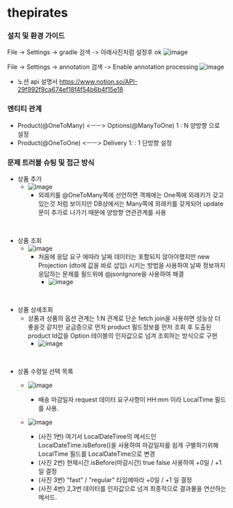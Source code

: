 # thepirates

### 설치 및 환경 가이드
File -> Settings -> gradle 검색 -> 아래사진처럼 설정후 ok
![image](https://user-images.githubusercontent.com/25544668/158130789-cde957f2-ab93-4b54-88ae-be26228f7414.png)

File -> Settings -> annotation 검색 -> Enable annotation processing
![image](https://user-images.githubusercontent.com/25544668/158130868-23238ecd-ec61-43a5-8a3d-2cc2902df571.png)



- 노션 api 설명서 
https://www.notion.so/API-29f992f9ca674ef18f4f54b6b4f15e18

### 엔티티 관계
- Product(@OneToMany) <ㅡㅡ> Options(@ManyToOne) 1 : N 양방향 으로 설정 
- Product(@OneToOne) <ㅡㅡ> Delivery 1: : 1 단방향 설정
  
### 문제 트러블 슈팅 및 접근 방식

- 상품 추가
  - ![image](https://user-images.githubusercontent.com/25544668/160293266-f299381a-6c14-49fa-98e9-00129ce06150.png)
    - 외래키를 @OneToMany쪽에 선언하면 객체에는 One쪽에 외래키가 갖고있는것 처럼 보이지만 DB상에서는 Many쪽에 외래키를 갖게되어 update 문이 추가로 나가기 때문에 양방향 연관관계를 사용  

<br />

- 상품 조회
  - ![image](https://user-images.githubusercontent.com/25544668/160293376-d38d49b5-2206-4460-85ae-3ae1284e312d.png)
    - 처음에 응답 요구 에따라 날짜 데이터는 포함되지 않아야했지만 new Projection (dto에 값을 바로 삽입) 시키는 방법을 사용하여 날짜 정보까지 응답하는 문제를 필드위에 @jsonIgnore을 사용하여 해결
      - ![image](https://user-images.githubusercontent.com/25544668/160293457-304e3cc4-50ed-44f5-9a41-c7626c8d96a8.png)

<br />

- 상품 상세조회
  - 상품과 상품의 옵션 관계는 1:N 관계로 단순 fetch join을 사용하면 성능상 더 좋을것 같지만 궁금증으로 먼저 product 필드정보를 먼저 조회 후 도출된 product Id값을 Option 테이블의 인자값으로 넘겨 조회하는 방식으로 구현
    - ![image](https://user-images.githubusercontent.com/25544668/160293767-a8a64150-1379-46e4-a079-18f78698aba5.png)

<br />

- 상품 수령일 선택 목록
  - ![image](https://user-images.githubusercontent.com/25544668/160294414-ddb441e3-f6a6-47cc-9c33-cd6f875daafa.png)  
    - 배송 마감일자 request 데이터 요구사항이 HH:mm 이라 LocalTime 필드를 사용.
    
  -  ![image](https://user-images.githubusercontent.com/25544668/160294208-a898e0b3-78ad-4c8a-b599-ed8d6d3d42d1.png)
     - (사진 1번) 여기서 LocalDateTime의 메서드인 LocalDateTime.isBefore()을 사용하여 마감일자를 쉽게 구별하기위해 LocalTime 필드를 LocalDateTime으로 변경   
     - (사진 2번) 현재시간.isBefore(마감시간) true false 사용하여 +0일 / +1일 결정
     - (사진 3번) "fast" / "regular" 타입에따라 +0일 / +1 일 결정
     - (사진 4번) 2,3번 데이터를 인자값으로 넘겨 최종적으로 결과물을 연산하는 메서드.
    
     
